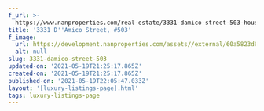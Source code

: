 ```yaml
---
f_url: >-
  https://www.nanproperties.com/real-estate/3331-damico-street-503-houston-tx-77019/41312495/106972346
title: '3331 D''Amico Street, #503'
f_image:
  url: https://development.nanproperties.com/assets//external/60a5823d62307203b0edc72c_img-1.jpeg
  alt: null
slug: 3331-damico-street-503
updated-on: '2021-05-19T21:25:17.865Z'
created-on: '2021-05-19T21:25:17.865Z'
published-on: '2021-05-19T22:05:47.033Z'
layout: '[luxury-listings-page].html'
tags: luxury-listings-page
---
```



